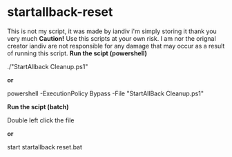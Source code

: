 # startallback-reset
This is not my script, it was made by iandiv i'm simply storing it thank you very much
**Caution!**
Use this scripts at your own risk. I am nor the orignal creator iandiv are not responsible for any damage that may occur as a result of running this script.
**Run the scipt (powershell)**

./"StartAllback Cleanup.ps1"

**or**

powershell -ExecutionPolicy Bypass -File "StartAllBack Cleanup.ps1"

**Run the scipt (batch)**

Double left click the file

**or**

start startallback reset.bat
